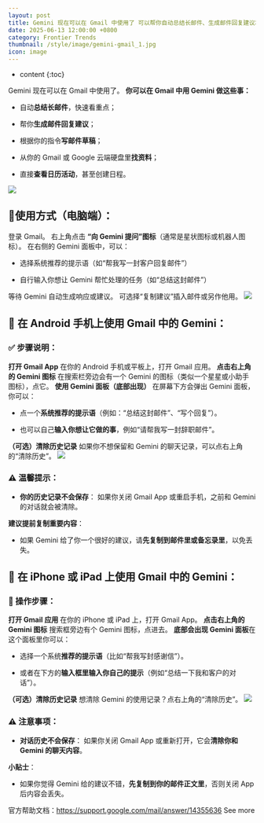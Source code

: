 ```yaml
---
layout: post
title: Gemini 现在可以在 Gmail 中使用了 可以帮你自动总结长邮件、生成邮件回复建议和草稿
date: 2025-06-13 12:00:00 +0800
category: Frontier Trends
thumbnail: /style/image/gemini-gmail_1.jpg
icon: image
---
```

* content
{:toc}

Gemini 现在可以在 Gmail 中使用了。
**你可以在 Gmail 中用 Gemini 做这些事：**

- 自动**总结长邮件**，快速看重点；

- 帮你**生成邮件回复建议**；

- 根据你的指令**写邮件草稿**；

- 从你的 Gmail 或 Google 云端硬盘里**找资料**；

- 直接**查看日历活动**，甚至创建日程。

![](https://assets-v2.circle.so/uzllrt0sl6hvatdoj80heurgi84i)

## 🚀使用方式（电脑端）：
登录 Gmail。
右上角点击 **“向 Gemini 提问”图标**（通常是星状图标或机器人图标）。
在右侧的 Gemini 面板中，可以：

- 选择系统推荐的提示语（如“帮我写一封客户回复邮件”）

- 自行输入你想让 Gemini 帮忙处理的任务（如“总结这封邮件”）

等待 Gemini 自动生成响应或建议。
可选择“复制建议”插入邮件或另作他用。
![](https://assets-v2.circle.so/qv28gv4uekduahaxbecplfed81ml)
## 📱 在 Android 手机上使用 Gmail 中的 Gemini：

### ✅ 步骤说明：
**打开 Gmail App**
在你的 Android 手机或平板上，打开 Gmail 应用。
**点击右上角的 Gemini 图标**
在搜索栏旁边会有一个 Gemini 的图标（类似一个星星或小助手图标），点它。
**使用 Gemini 面板（底部出现）**
在屏幕下方会弹出 Gemini 面板，你可以：

- 点一个**系统推荐的提示语**（例如：“总结这封邮件”、“写个回复”）。

- 也可以自己**输入你想让它做的事**，例如“请帮我写一封辞职邮件”。

**（可选）清除历史记录**
如果你不想保留和 Gemini 的聊天记录，可以点右上角的“清除历史”。
![](https://assets-v2.circle.so/rzhtyoni0c4dylhqaivfjueu4i4s)
### ⚠️ 温馨提示：

- **你的历史记录不会保存**：
如果你关闭 Gmail App 或重启手机，之前和 Gemini 的对话就会被清除。

**建议提前复制重要内容**：

- 如果 Gemini 给了你一个很好的建议，请**先复制到邮件里或备忘录里**，以免丢失。

## 🍎 在 iPhone 或 iPad 上使用 Gmail 中的 Gemini：

### 📲 操作步骤：
**打开 Gmail 应用**
在你的 iPhone 或 iPad 上，打开 Gmail App。
**点击右上角的 Gemini 图标**
搜索框旁边有个 Gemini 图标，点进去。
**底部会出现 Gemini 面板**在这个面板里你可以：

- 选择一个系统**推荐的提示语**（比如“帮我写封感谢信”）。

- 或者在下方的**输入框里输入你自己的提示**（例如“总结一下我和客户的对话”）。

**（可选）清除历史记录**
想清除 Gemini 的使用记录？点右上角的“清除历史”。
![](https://assets-v2.circle.so/j5uuzzdc45ivpvzmhrj7coog6sy0)
### ⚠️ 注意事项：

- **对话历史不会保存**：
如果你关闭 Gmail App 或重新打开，它会**清除你和 Gemini 的聊天内容**。

**小贴士**：

- 如果你觉得 Gemini 给的建议不错，**先复制到你的邮件正文里**，否则关闭 App 后内容会丢失。

官方帮助文档：https://support.google.com/mail/answer/14355636
See more
